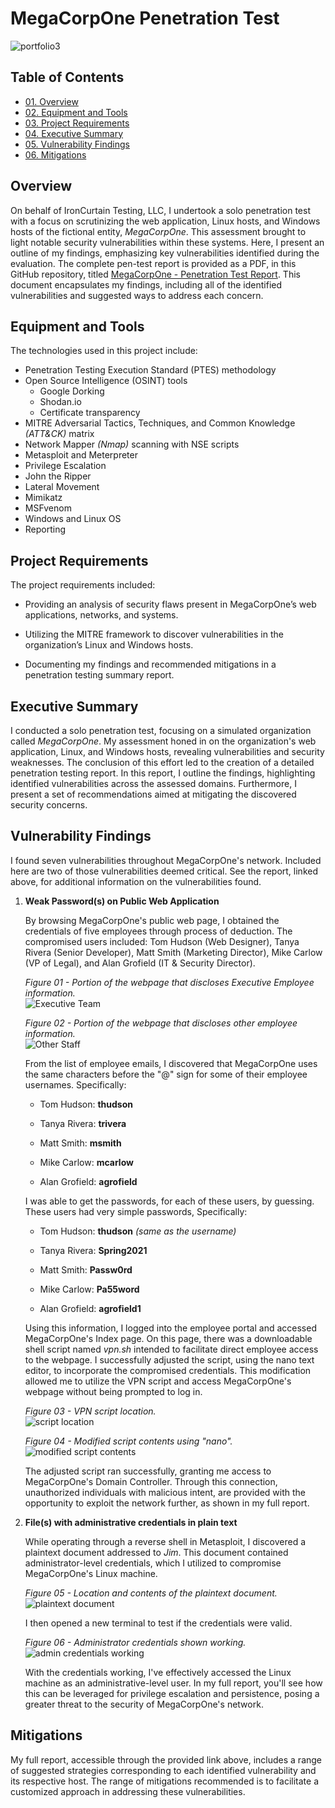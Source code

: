 # MegaCorpOne Penetration Test

![portfolio3](https://github.com/CJanecka/Projects_and_CTFs/assets/131223318/dee4c490-0fb5-4151-8556-5b4f990f849d)

## Table of Contents

  + [01. Overview](#Overview)
  + [02. Equipment and Tools](#Equipment-and-Tools)
  + [03. Project Requirements](#Project-Requirements)
  + [04. Executive Summary](#Executive-Summary)
  + [05. Vulnerability Findings](#Vulnerabilty-Findings)
  + [06. Mitigations](#Mitigations)

## Overview

On behalf of IronCurtain Testing, LLC, I undertook a solo penetration test with a focus on scrutinizing the web application, Linux hosts, and Windows hosts of the fictional entity, *MegaCorpOne*. This assessment brought to light notable security vulnerabilities within these systems. Here, I present an outline of my findings, emphasizing key vulnerabilities identified during the evaluation. The complete pen-test report is provided as a PDF, in this GitHub repository, titled [MegaCorpOne - Penetration Test Report](https://github.com/CJanecka/Projects_and_CTFs/files/14173862/MegaCorpOne.-.Penetration.Test.Report_Collin.Janecka.pdf). This document encapsulates my findings, including all of the identified vulnerabilities and suggested ways to address each concern.

## Equipment and Tools

The technologies used in this project include:

  + Penetration Testing Execution Standard (PTES) methodology
  + Open Source Intelligence (OSINT) tools
    - Google Dorking
    - Shodan.io
    - Certificate transparency
  + MITRE Adversarial Tactics, Techniques, and Common Knowledge *(ATT&CK)* matrix
  + Network Mapper *(Nmap)* scanning with NSE scripts
  + Metasploit and Meterpreter
  + Privilege Escalation
  + John the Ripper
  + Lateral Movement
  + Mimikatz
  + MSFvenom
  + Windows and Linux OS
  + Reporting

## Project Requirements

The project requirements included:

  + Providing an analysis of security flaws present in MegaCorpOne’s web applications, networks, and systems.

  + Utilizing the MITRE framework to discover vulnerabilities in the organization’s Linux and Windows hosts.

  + Documenting my findings and recommended mitigations in a penetration testing summary report.

## Executive Summary

I conducted a solo penetration test, focusing on a simulated organization called *MegaCorpOne*. My assessment honed in on the organization's web application, Linux, and Windows hosts, revealing vulnerabilities and security weaknesses. The conclusion of this effort led to the creation of a detailed penetration testing report. In this report, I outline the findings, highlighting identified vulnerabilities across the assessed domains. Furthermore, I present a set of recommendations aimed at mitigating the discovered security concerns.

## Vulnerability Findings

I found seven vulnerabilities throughout MegaCorpOne's network. Included here are two of those vulnerabilities deemed critical. See the report, linked above, for additional information on the vulnerabilities found.

  1. **Weak Password(s) on Public Web Application**

     By browsing MegaCorpOne's public web page, I obtained the credentials of five employees through process of deduction. The compromised users included: Tom Hudson (Web Designer), Tanya Rivera (Senior Developer), Matt Smith (Marketing Director), Mike Carlow (VP of Legal), and Alan Grofield (IT & Security Director).

     *Figure 01 - Portion of the webpage that discloses Executive Employee information.*                                          
     ![Executive Team](https://github.com/CJanecka/Projects_and_CTFs/assets/131223318/93901eb0-a930-417c-8b68-31cc10a6baa7)

     *Figure 02 - Portion of the webpage that discloses other employee information.*                                              
     ![Other Staff](https://github.com/CJanecka/Projects_and_CTFs/assets/131223318/b6a5c337-278c-4160-8e58-219d2a3f3ddd)

     From the list of employee emails, I discovered that MegaCorpOne uses the same characters before the "@" sign for some of their employee usernames. Specifically:

       + Tom Hudson: **thudson**
    
       + Tanya Rivera: **trivera**
    
       + Matt Smith: **msmith**
    
       + Mike Carlow: **mcarlow**
    
       + Alan Grofield: **agrofield**
    
     I was able to get the passwords, for each of these users, by guessing. These users had very simple passwords, Specifically:

       + Tom Hudson: **thudson** *(same as the username)*
    
       + Tanya Rivera: **Spring2021**
    
       + Matt Smith: **Passw0rd**
    
       + Mike Carlow: **Pa55word**
    
       + Alan Grofield: **agrofield1**
    
     Using this information, I logged into the employee portal and accessed MegaCorpOne's Index page. On this page, there was a downloadable shell script named *vpn.sh* intended to facilitate direct employee access to the webpage. I successfully adjusted the script, using the nano text editor, to incorporate the compromised credentials. This modification allowed me to utilize the VPN script and access MegaCorpOne's webpage without being prompted to log in.

       *Figure 03 - VPN script location.*                                                                          
       ![script location](https://github.com/CJanecka/Projects_and_CTFs/assets/131223318/7869cfa9-df4f-44ce-9156-4412bea61f1d)

       *Figure 04 - Modified script contents using "nano".*                                                                                
       ![modified script contents](https://github.com/CJanecka/Projects_and_CTFs/assets/131223318/9a7057c8-4d58-4747-9129-0b80fd8e7448)

     The adjusted script ran successfully, granting me access to MegaCorpOne's Domain Controller. Through this connection, unauthorized individuals with malicious intent, are provided with the opportunity to exploit the network further, as shown in my full report.

  2. **File(s) with administrative credentials in plain text**

     While operating through a reverse shell in Metasploit, I discovered a plaintext document addressed to *Jim*. This document contained administrator-level credentials, which I utilized to compromise MegaCorpOne's Linux machine.

     *Figure 05 - Location and contents of the plaintext document.*                                                                          
     ![plaintext document](https://github.com/CJanecka/Projects_and_CTFs/assets/131223318/b42dd20b-2d10-4da1-94a5-ebfb7ea171cc)

     I then opened a new terminal to test if the credentials were valid.

     *Figure 06 - Administrator credentials shown working.*                                                                                      
     ![admin credentials working](https://github.com/CJanecka/Projects_and_CTFs/assets/131223318/64f5af79-5c13-4191-8b69-e3f04dad7f9f)

     With the credentials working, I've effectively accessed the Linux machine as an administrative-level user. In my full report, you'll see how this can be leveraged for privilege escalation and persistence, posing a greater threat to the security of MegaCorpOne's network.

## Mitigations

My full report, accessible through the provided link above, includes a range of suggested strategies corresponding to each identified vulnerability and its respective host. The range of mitigations recommended is to facilitate a customized approach in addressing these vulnerabilities.
